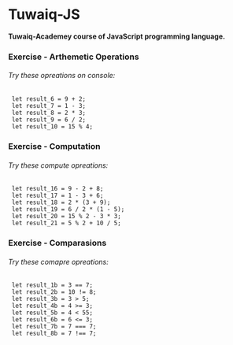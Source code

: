 # Tuwaiq-JS
**Tuwaiq-Academey course of JavaScript programming language.**

### Exercise - Arthemetic Operations

###### Try these opreations on console:

     let result_6 = 9 + 2;
     let result_7 = 1 - 3;
     let result_8 = 2 * 3;
     let result_9 = 6 / 2;
     let result_10 = 15 % 4;

### Exercise - Computation

###### Try these compute opreations:

     let result_16 = 9 - 2 + 8;
     let result_17 = 1 - 3 + 6;
     let result_18 = 2 * (3 + 9);
     let result_19 = 6 / 2 * (1 - 5);
     let result_20 = 15 % 2 - 3 * 3;
     let result_21 = 5 % 2 + 10 / 5;

### Exercise - Comparasions

###### Try these comapre opreations:

     let result_1b = 3 == 7;
     let result_2b = 10 != 8;
     let result_3b = 3 > 5;
     let result_4b = 4 >= 3;
     let result_5b = 4 < 55;
     let result_6b = 6 <= 3;
     let result_7b = 7 === 7;
     let result_8b = 7 !== 7;